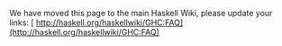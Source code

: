 
We have moved this page to the main Haskell Wiki, please update your links: [ http://haskell.org/haskellwiki/GHC:FAQ](http://haskell.org/haskellwiki/GHC:FAQ)